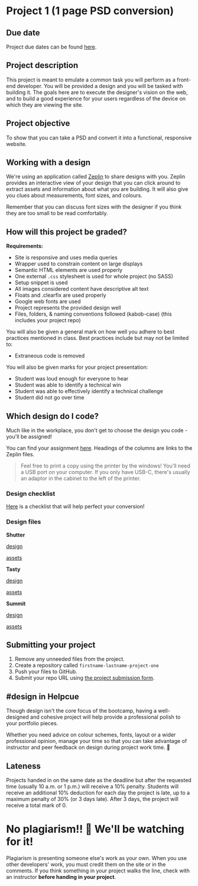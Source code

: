 # Project 1 (1 page PSD conversion)
## Due date
Project due dates can be found [here](https://github.com/HackerYou/bootcamp-notes/blob/master/stuff-you-need-to-know/important-dates.md).

## Project description
This project is meant to emulate a common task you will perform as a front-end developer. You will be provided a design and you will be tasked with building it. The goals here are to execute the designer's vision on the web, and to build a good experience for your users regardless of the device on which they are viewing the site.

## Project objective
To show that you can take a PSD and convert it into a functional, responsive website.

## Working with a design
We're using an application called [Zeplin](https://zeplin.io/) to share designs with you. Zeplin provides an interactive view of your design that you can click around to extract assets and information about what you are building. It will also give you clues about measurements, font sizes, and colours.

Remember that you can discuss font sizes with the designer if you think they are too small to be read comfortably.

## How will this project be graded?

**Requirements:**
* Site is responsive and uses media queries
* Wrapper used to constrain content on large displays
* Semantic HTML elements are used properly
* One external `.css` stylesheet is used for whole project (no SASS)
* Setup snippet is used
* All images considered content have descriptive alt text
* Floats and .clearfix are used properly
* Google web fonts are used
* Project represents the provided design well
* Files, folders, & naming conventions followed (kabob-case) (this includes your project repo)

You will also be given a general mark on how well you adhere to best practices mentioned in class. Best practices include but may not be limited to:
* Extraneous code is removed

You will also be given marks for your project presentation:
* Student was loud enough for everyone to hear
* Student was able to identify a technical win
* Student was able to effectively identify a technical challenge
* Student did not go over time

## Which design do I code?
Much like in the workplace, you don't get to choose the design you code - you'll be assigned! 

You can find your assignment [here](https://docs.google.com/spreadsheets/d/12P9pcvsRTf7Qek_FYETltPLghetwuyy5epxRaxqRns4/edit#gid=1112317742). Headings of the columns are links to the Zeplin files.

> Feel free to print a copy using the printer by the windows! You'll need a USB port on your computer. If you only have USB-C, there's usually an adaptor in the cabinet to the left of the printer.

### Design checklist
[Here](https://docs.google.com/spreadsheets/d/12P9pcvsRTf7Qek_FYETltPLghetwuyy5epxRaxqRns4/edit#gid=1112317742) is a checklist that will help perfect your conversion!

### Design files

<!-- Coming soon! -->

**Shutter**

[design](https://zpl.io/scene/a3lp6J8)

[assets](https://hychalknotes.s3.amazonaws.com/shutter-assets.zip)


**Tasty**

[design](https://zpl.io/scene/2GooRx3)

[assets](https://hychalknotes.s3.amazonaws.com/tasty-assets.zip)


**Summit** 

[design](https://zpl.io/scene/2yyLpJJ)

[assets](https://hychalknotes.s3.amazonaws.com/summit-assets.zip)

## Submitting your project

1. Remove any unneeded files from the project.
1. Create a repository called `firstname-lastname-project-one`
1. Push your files to GitHub.
1. Submit your repo URL using [the project submission form](http://bit.ly/HYsubmissions).

## #design in Helpcue

Though design isn't the core focus of the bootcamp, having a well-designed and cohesive project will help provide a professional polish to your portfolio pieces. 

Whether you need advice on colour schemes, fonts, layout or a wider professional opinion, manage your time so that you can take advantage of instructor and peer feedback on design during project work time. 🎨 

## Lateness
Projects handed in on the same date as the deadline but after the requested time (usually 10 a.m. or 1 p.m.) will receive a 10% penalty. Students will receive an additional 10% deduction for each day the project is late, up to a maximum penalty of 30% (or 3 days late). After 3 days, the project will receive a total mark of 0.

# No plagiarism!! 👀 We'll be watching for it!
Plagiarism is presenting someone else's work as your own. When you use other developers' work, you must credit them on the site or in the comments. If you think something in your project walks the line, check with an instructor **before handing in your project**.

